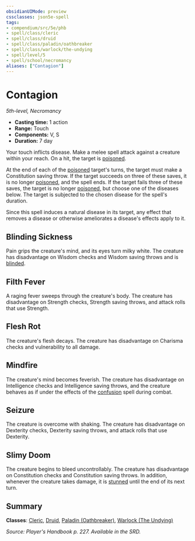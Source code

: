 ```yaml
---
obsidianUIMode: preview
cssclasses: json5e-spell
tags:
- compendium/src/5e/phb
- spell/class/cleric
- spell/class/druid
- spell/class/paladin/oathbreaker
- spell/class/warlock/the-undying
- spell/level/5
- spell/school/necromancy
aliases: ["Contagion"]
---
```

# Contagion
*5th-level, Necromancy*  

- **Casting time:** 1 action
- **Range:** Touch
- **Components:** V, S
- **Duration:** 7 day

Your touch inflicts disease. Make a melee spell attack against a creature within your reach. On a hit, the target is [poisoned](rules/conditions.md#poisoned).

At the end of each of the [poisoned](rules/conditions.md#poisoned) target's turns, the target must make a Constitution saving throw. If the target succeeds on three of these saves, it is no longer [poisoned](rules/conditions.md#poisoned), and the spell ends. If the target fails three of these saves, the target is no longer [poisoned](rules/conditions.md#poisoned), but choose one of the diseases below. The target is subjected to the chosen disease for the spell's duration.

Since this spell induces a natural disease in its target, any effect that removes a disease or otherwise ameliorates a disease's effects apply to it.

## Blinding Sickness

Pain grips the creature's mind, and its eyes turn milky white. The creature has disadvantage on Wisdom checks and Wisdom saving throws and is [blinded](rules/conditions.md#blinded).

## Filth Fever

A raging fever sweeps through the creature's body. The creature has disadvantage on Strength checks, Strength saving throws, and attack rolls that use Strength.

## Flesh Rot

The creature's flesh decays. The creature has disadvantage on Charisma checks and vulnerability to all damage.

## Mindfire

The creature's mind becomes feverish. The creature has disadvantage on Intelligence checks and Intelligence saving throws, and the creature behaves as if under the effects of the [confusion](compendium/spells/confusion.md) spell during combat.

## Seizure

The creature is overcome with shaking. The creature has disadvantage on Dexterity checks, Dexterity saving throws, and attack rolls that use Dexterity.

## Slimy Doom

The creature begins to bleed uncontrollably. The creature has disadvantage on Constitution checks and Constitution saving throws. In addition, whenever the creature takes damage, it is [stunned](rules/conditions.md#stunned) until the end of its next turn.

## Summary

**Classes**: [Cleric](compendium/classes/cleric.md), [Druid](compendium/classes/druid.md), [Paladin (Oathbreaker)](compendium/classes/paladin-oathbreaker.md), [Warlock (The Undying)](compendium/classes/warlock-the-undying-scag.md)

*Source: Player's Handbook p. 227. Available in the SRD.*
